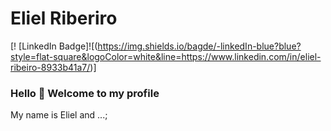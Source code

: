

<!--
**Eliel5/Eliel5** is a ✨ _special_ ✨ repository because its `README.md` (this file) appears on your GitHub profile.
### Hi there 👋
Here are some ideas to get you started:

- 🔭 I’m currently working on ...
- 🌱 I’m currently learning ...
- 👯 I’m looking to collaborate on ...
- 🤔 I’m looking for help with ...
- 💬 Ask me about ...
- 📫 How to reach me: ...
- 😄 Pronouns: ...
- ⚡ Fun fact: ...
-->
# Eliel Riberiro

[! [LinkedIn Badge]![(https://img.shields.io/bagde/-linkedIn-blue?blue?style=flat-square&logoColor=white&line=https://www.linkedin.com/in/eliel-ribeiro-8933b41a7/)]

### Hello 👋 Welcome to my profile

My name is Eliel and ...;
